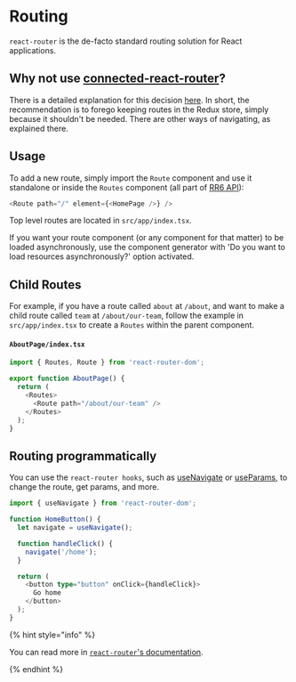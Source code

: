 # Routing

`react-router` is the de-facto standard routing solution for React applications.

## Why not use [connected-react-router](https://github.com/supasate/connected-react-router)?

There is a detailed explanation for this decision [here](https://reacttraining.com/react-router/web/guides/deep-redux-integration). In short, the recommendation is to forego keeping routes in the Redux store, simply because it shouldn't be needed. There are other ways of navigating, as explained there.

## Usage

To add a new route, simply import the `Route` component and use it standalone or inside the `Routes` component (all part of [RR6 API](https://reactrouter.com/docs/en/v6/getting-started/overview)):

```ts
<Route path="/" element={<HomePage />} />
```

Top level routes are located in `src/app/index.tsx`.

If you want your route component (or any component for that matter) to be loaded asynchronously, use the component generator with 'Do you want to load resources asynchronously?' option activated.

## Child Routes

For example, if you have a route called `about` at `/about`, and want to make a child route called `team` at `/about/our-team`, follow the example in `src/app/index.tsx` to create a `Routes` within the parent component.

#### `AboutPage/index.tsx`

```ts
import { Routes, Route } from 'react-router-dom';

export function AboutPage() {
  return (
    <Routes>
      <Route path="/about/our-team" />
    </Routes>
  );
}
```

## Routing programmatically

You can use the `react-router hooks`, such as [useNavigate](https://reactrouter.com/docs/en/v6/hooks/use-navigate) or [useParams](https://reactrouter.com/docs/en/v6/hooks/use-params), to change the route, get params, and more.

```ts
import { useNavigate } from 'react-router-dom';

function HomeButton() {
  let navigate = useNavigate();

  function handleClick() {
    navigate('/home');
  }

  return (
    <button type="button" onClick={handleClick}>
      Go home
    </button>
  );
}
```

{% hint style="info" %}

You can read more in [`react-router`'s documentation](https://reactrouter.com/docs/en/v6).

{% endhint %}
